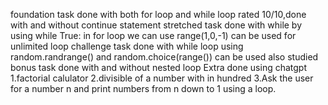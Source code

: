 foundation task done with both for loop and while loop rated 10/10,done with and without continue statement
stretched task done with while by using while True: in for loop we can use range(1,0,-1) can be used for unlimited loop
challenge task done with while loop using random.randrange() and random.choice(range()) can be used also studied 
bonus task done with and without nested loop
Extra done using chatgpt
1.factorial calulator
2.divisible of a number with in hundred
3.Ask the user for a number n and print numbers from n down to 1 using a loop.
